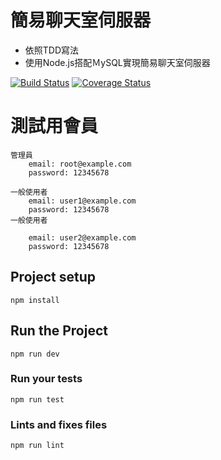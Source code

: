 # 簡易聊天室伺服器

- 依照TDD寫法
- 使用Node.js搭配ＭySQL實現簡易聊天室伺服器

[![Build Status](https://travis-ci.org/libterty/alz-chatroom-BE.svg?branch=dev)](https://travis-ci.org/libterty/alz-chatroom-BE)
[![Coverage Status](https://coveralls.io/repos/github/libterty/alz-chatroom-BE/badge.svg?branch=master)](https://coveralls.io/github/libterty/alz-chatroom-BE?branch=master)

# 測試用會員
```
管理員
    email: root@example.com
    password: 12345678

一般使用者
    email: user1@example.com
    password: 12345678
一般使用者

    email: user2@example.com
    password: 12345678
```

## Project setup
```
npm install
```

## Run the Project
```
npm run dev
```

### Run your tests
```
npm run test
```

### Lints and fixes files
```
npm run lint
```